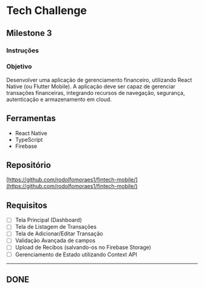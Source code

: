 # Tech Challenge

## Milestone 3

### Instruções

### Objetivo

Desenvolver uma aplicação de gerenciamento financeiro, utilizando React Native (ou Flutter Mobile). A aplicação deve ser capaz de gerenciar transações financeiras, integrando recursos de navegação, segurança, autenticação e armazenamento em cloud.

## Ferramentas

- React Native
- TypeScript
- Firebase

## Repositório

[https://github.com/rodolfomoraes1/fintech-mobile/](https://github.com/rodolfomoraes1/fintech-mobile/)

## Requisitos

- [ ] Tela Principal (Dashboard)
- [ ] Tela de Listagem de Transações
- [ ] Tela de Adicionar/Editar Transação
- [ ] Validação Avançada de campos
- [ ] Upload de Recibos (salvando-os no Firebase Storage)
- [ ] Gerenciamento de Estado utilizando Context API

---

## DONE
